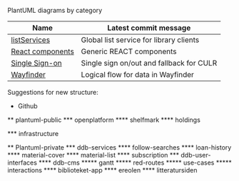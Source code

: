 PlantUML diagrams by category



Name	| Latest commit message
---|---
[listServices](listServices)	| Global list service for library clients
[React components](react)		| Generic REACT components
[Single Sign-on](sso)			| Single sign on/out and fallback for CULR
[Wayfinder](wayfinder)			| Logical flow for data in Wayfinder

Suggestions for new structure:

* Github

** plantuml-public
*** openplatform
**** shelfmark
**** holdings

*** infrastructure

** Plantuml-private
*** ddb-services
**** follow-searches
**** loan-history
**** material-cover
**** material-list
**** subscription
*** ddb-user-interfaces
**** ddb-cms
***** gantt
***** red-routes
***** use-cases
***** interactions
**** biblioteket-app
**** ereolen
**** litteratursiden
